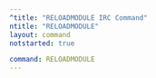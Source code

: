 ```yaml
---
^title: "RELOADMODULE IRC Command"
ntitle: "RELOADMODULE"
layout: command
notstarted: true

command: RELOADMODULE
---
```

